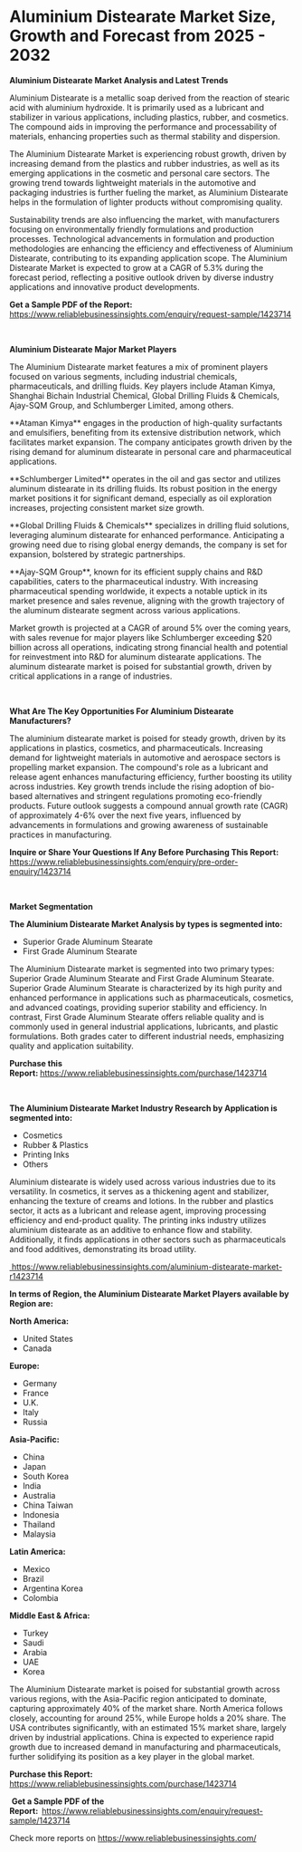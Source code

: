 <p><h1>Aluminium Distearate Market Size, Growth and Forecast from 2025 - 2032</h1></p><p><strong>Aluminium Distearate Market Analysis and Latest Trends</strong></p>
<p><p>Aluminium Distearate is a metallic soap derived from the reaction of stearic acid with aluminium hydroxide. It is primarily used as a lubricant and stabilizer in various applications, including plastics, rubber, and cosmetics. The compound aids in improving the performance and processability of materials, enhancing properties such as thermal stability and dispersion.</p><p>The Aluminium Distearate Market is experiencing robust growth, driven by increasing demand from the plastics and rubber industries, as well as its emerging applications in the cosmetic and personal care sectors. The growing trend towards lightweight materials in the automotive and packaging industries is further fueling the market, as Aluminium Distearate helps in the formulation of lighter products without compromising quality.</p><p>Sustainability trends are also influencing the market, with manufacturers focusing on environmentally friendly formulations and production processes. Technological advancements in formulation and production methodologies are enhancing the efficiency and effectiveness of Aluminium Distearate, contributing to its expanding application scope. The Aluminium Distearate Market is expected to grow at a CAGR of 5.3% during the forecast period, reflecting a positive outlook driven by diverse industry applications and innovative product developments.</p></p>
<p><strong>Get a Sample PDF of the Report:&nbsp;</strong> <a href="https://www.reliablebusinessinsights.com/enquiry/request-sample/1423714?utm_campaign=3298&utm_medium=2&utm_source=Github&utm_content=ia&utm_term=02042025&utm_id=aluminium-distearate">https://www.reliablebusinessinsights.com/enquiry/request-sample/1423714</a></p>
<p>&nbsp;</p>
<p><strong>Aluminium Distearate Major Market Players</strong></p>
<p><p>The Aluminium Distearate market features a mix of prominent players focused on various segments, including industrial chemicals, pharmaceuticals, and drilling fluids. Key players include Ataman Kimya, Shanghai Bichain Industrial Chemical, Global Drilling Fluids & Chemicals, Ajay-SQM Group, and Schlumberger Limited, among others.</p><p>**Ataman Kimya** engages in the production of high-quality surfactants and emulsifiers, benefiting from its extensive distribution network, which facilitates market expansion. The company anticipates growth driven by the rising demand for aluminum distearate in personal care and pharmaceutical applications.</p><p>**Schlumberger Limited** operates in the oil and gas sector and utilizes aluminum distearate in its drilling fluids. Its robust position in the energy market positions it for significant demand, especially as oil exploration increases, projecting consistent market size growth.</p><p>**Global Drilling Fluids & Chemicals** specializes in drilling fluid solutions, leveraging aluminum distearate for enhanced performance. Anticipating a growing need due to rising global energy demands, the company is set for expansion, bolstered by strategic partnerships.</p><p>**Ajay-SQM Group**, known for its efficient supply chains and R&D capabilities, caters to the pharmaceutical industry. With increasing pharmaceutical spending worldwide, it expects a notable uptick in its market presence and sales revenue, aligning with the growth trajectory of the aluminum distearate segment across various applications.</p><p>Market growth is projected at a CAGR of around 5% over the coming years, with sales revenue for major players like Schlumberger exceeding $20 billion across all operations, indicating strong financial health and potential for reinvestment into R&D for aluminum distearate applications. The aluminum distearate market is poised for substantial growth, driven by critical applications in a range of industries.</p></p>
<p>&nbsp;</p>
<p><strong>What Are The Key Opportunities For Aluminium Distearate Manufacturers?</strong></p>
<p><p>The aluminium distearate market is poised for steady growth, driven by its applications in plastics, cosmetics, and pharmaceuticals. Increasing demand for lightweight materials in automotive and aerospace sectors is propelling market expansion. The compound's role as a lubricant and release agent enhances manufacturing efficiency, further boosting its utility across industries. Key growth trends include the rising adoption of bio-based alternatives and stringent regulations promoting eco-friendly products. Future outlook suggests a compound annual growth rate (CAGR) of approximately 4-6% over the next five years, influenced by advancements in formulations and growing awareness of sustainable practices in manufacturing.</p></p>
<p><strong>Inquire or Share Your Questions If Any Before Purchasing This Report:</strong> <a href="https://www.reliablebusinessinsights.com/enquiry/pre-order-enquiry/1423714?utm_campaign=3298&utm_medium=2&utm_source=Github&utm_content=ia&utm_term=02042025&utm_id=aluminium-distearate">https://www.reliablebusinessinsights.com/enquiry/pre-order-enquiry/1423714</a></p>
<p>&nbsp;</p>
<p><strong>Market Segmentation</strong></p>
<p><strong>The Aluminium Distearate Market Analysis by types is segmented into:</strong></p>
<p><ul><li>Superior Grade Aluminum Stearate</li><li>First Grade Aluminum Stearate</li></ul></p>
<p><p>The Aluminium Distearate market is segmented into two primary types: Superior Grade Aluminum Stearate and First Grade Aluminum Stearate. Superior Grade Aluminum Stearate is characterized by its high purity and enhanced performance in applications such as pharmaceuticals, cosmetics, and advanced coatings, providing superior stability and efficiency. In contrast, First Grade Aluminum Stearate offers reliable quality and is commonly used in general industrial applications, lubricants, and plastic formulations. Both grades cater to different industrial needs, emphasizing quality and application suitability.</p></p>
<p><strong>Purchase this Report:&nbsp;</strong><a href="https://www.reliablebusinessinsights.com/purchase/1423714?utm_campaign=3298&utm_medium=2&utm_source=Github&utm_content=ia&utm_term=02042025&utm_id=aluminium-distearate">https://www.reliablebusinessinsights.com/purchase/1423714</a></p>
<p>&nbsp;</p>
<p><strong>The Aluminium Distearate Market Industry Research by Application is segmented into:</strong></p>
<p><ul><li>Cosmetics</li><li>Rubber & Plastics</li><li>Printing Inks</li><li>Others</li></ul></p>
<p><p>Aluminium distearate is widely used across various industries due to its versatility. In cosmetics, it serves as a thickening agent and stabilizer, enhancing the texture of creams and lotions. In the rubber and plastics sector, it acts as a lubricant and release agent, improving processing efficiency and end-product quality. The printing inks industry utilizes aluminium distearate as an additive to enhance flow and stability. Additionally, it finds applications in other sectors such as pharmaceuticals and food additives, demonstrating its broad utility.</p></p>
<p><a href="https://www.reliablebusinessinsights.com/aluminium-distearate-market-r1423714?utm_campaign=3298&utm_medium=2&utm_source=Github&utm_content=ia&utm_term=02042025&utm_id=aluminium-distearate">&nbsp;https://www.reliablebusinessinsights.com/aluminium-distearate-market-r1423714</a></p>
<p><strong>In terms of Region, the Aluminium Distearate Market Players available by Region are:</strong></p>
<p>
    <p> <strong> North America: </strong>
        <ul>
            <li>United States</li>
            <li>Canada</li>
        </ul>
        </p> 
    <p> <strong> Europe: </strong>
        <ul>
            <li>Germany</li>
            <li>France</li>
            <li>U.K.</li>
            <li>Italy</li>
            <li>Russia</li>
        </ul>
        </p> 
    <p> <strong> Asia-Pacific: </strong>
        <ul>
            <li>China</li>
            <li>Japan</li>
            <li>South Korea</li>
            <li>India</li>
            <li>Australia</li>
            <li>China Taiwan</li>
            <li>Indonesia</li>
            <li>Thailand</li>
            <li>Malaysia</li>
        </ul>
        </p> 
    <p> <strong> Latin America: </strong>
        <ul>
            <li>Mexico</li>
            <li>Brazil</li>
            <li>Argentina Korea</li>
            <li>Colombia</li>
        </ul>
        </p> 
    <p> <strong> Middle East & Africa: </strong>
        <ul>
            <li>Turkey</li>
            <li>Saudi</li>
            <li>Arabia</li>
            <li>UAE</li>
            <li>Korea</li>
        </ul>
    </p>
    </p>
<p><p>The Aluminium Distearate market is poised for substantial growth across various regions, with the Asia-Pacific region anticipated to dominate, capturing approximately 40% of the market share. North America follows closely, accounting for around 25%, while Europe holds a 20% share. The USA contributes significantly, with an estimated 15% market share, largely driven by industrial applications. China is expected to experience rapid growth due to increased demand in manufacturing and pharmaceuticals, further solidifying its position as a key player in the global market.</p></p>
<p><strong>Purchase this Report: </strong><a href="https://www.reliablebusinessinsights.com/purchase/1423714?utm_campaign=3298&utm_medium=2&utm_source=Github&utm_content=ia&utm_term=02042025&utm_id=aluminium-distearate">https://www.reliablebusinessinsights.com/purchase/1423714</a></p>
<p>&nbsp;<strong>Get a Sample PDF of the Report:&nbsp;&nbsp;</strong><a href="https://www.reliablebusinessinsights.com/enquiry/request-sample/1423714?utm_campaign=3298&utm_medium=2&utm_source=Github&utm_content=ia&utm_term=02042025&utm_id=aluminium-distearate">https://www.reliablebusinessinsights.com/enquiry/request-sample/1423714</a></p>
<p><strong></strong></p>
<p>Check more reports on <a href="https://www.reliablebusinessinsights.com/?utm_campaign=3298&utm_medium=2&utm_source=Github&utm_content=ia&utm_term=02042025&utm_id=aluminium-distearate">https://www.reliablebusinessinsights.com/</a></p>